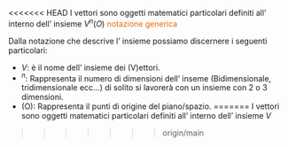 <<<<<<< HEAD
I vettori sono oggetti matematici particolari definiti all’ interno dell’ insieme $V^n(O)$ <font color="#e36c09">notazione generica</font>

Dalla notazione che descrive l’ insieme possiamo discernere i seguenti particolari:
- $V$: è il nome dell’ insieme dei (V)ettori.
- $^n$: Rappresenta il numero di dimensioni dell’ inseme (Bidimensionale, tridimensionale ecc…) di solito si lavorerà con un insieme con 2 o 3 dimensioni.
- (O): Rappresenta il punti di origine del piano/spazio.
=======
I vettori sono oggetti matematici particolari definiti all’ interno dell’ insieme $V$
>>>>>>> origin/main
